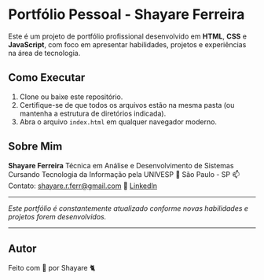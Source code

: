 # Portfólio Pessoal - Shayare Ferreira

Este é um projeto de portfólio profissional desenvolvido em **HTML**, **CSS** e **JavaScript**, com foco em apresentar habilidades, projetos e experiências na área de tecnologia.


## Como Executar

1. Clone ou baixe este repositório.
2. Certifique-se de que todos os arquivos estão na mesma pasta (ou mantenha a estrutura de diretórios indicada).
3. Abra o arquivo `index.html` em qualquer navegador moderno.


## Sobre Mim

**Shayare Ferreira**
Técnica em Análise e Desenvolvimento de Sistemas
Cursando Tecnologia da Informação pela UNIVESP
📍 São Paulo - SP
📫 Contato: [shayare.r.ferr@gmail.com](mailto:shayare.r.ferr@gmail.com)
🔗 [LinkedIn](https://www.linkedin.com/in/shayare-ferreira/)

---

 *Este portfólio é constantemente atualizado conforme novas habilidades e projetos forem desenvolvidos.*

---
## Autor

Feito com 💜 por Shayare 🐈
